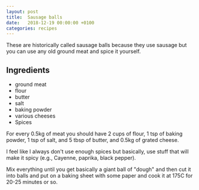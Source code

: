 ```yaml
---
layout: post
title:  Sausage balls
date:   2018-12-19 00:00:00 +0100
categories: recipes
---
```


These are historically called sausage balls because they use sausage but you can use any old ground meat and spice it yourself.

## Ingredients

* ground meat
* flour
* butter
* salt
* baking powder
* various cheeses
* Spices

For every 0.5kg of meat you should have 2 cups of flour, 1 tsp of baking powder, 1 tsp of salt, and 5 tbsp of butter, and 0.5kg of grated cheese.

I feel like I always don't use enough spices but basically, use stuff that will make it spicy (e.g., Cayenne, paprika, black pepper).

Mix everything until you get basically a giant ball of "dough" and then cut it into balls and put on a baking sheet with some paper and cook it at 175C for 20-25 minutes or so.